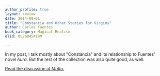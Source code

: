 ```yaml
---
author_profile: true
layout: review
date: 2014-09-01
title: "Constancia and Other Stories for Virgins"
author: Carlos Fuentes
book_category: Magical Realism
olid: OL26845419M

---
```

In my post, I talk mostly about "Constancia" and its relationship to Fuentes' novel *Aura*. But the rest of the collection was also quite good, as well.

[Read the discussion at *Multo*.](https://multoghost.wordpress.com/2014/09/01/aura-and-constancia-ghost-stories-from-carlos-fuentes/)
